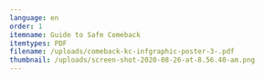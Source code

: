 ```yaml
---
language: en
order: 1
itemname: Guide to Safe Comeback
itemtypes: PDF
filename: /uploads/comeback-kc-infgraphic-poster-3-.pdf
thumbnail: /uploads/screen-shot-2020-08-26-at-8.56.40-am.png
---
```

